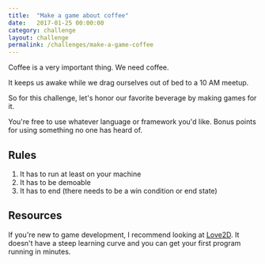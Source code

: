 ```yaml
---
title:  "Make a game about coffee"
date:   2017-01-25 00:00:00
category: challenge
layout: challenge
permalink: /challenges/make-a-game-coffee
---
```

Coffee is a very important thing. We need coffee. 

It keeps us awake while we drag ourselves out of bed to a 10 AM meetup.

So for this challenge, let's honor our favorite beverage by making games for it.

You're free to use whatever language or framework you'd like. Bonus points for
using something no one has heard of.

## Rules
1. It has to run at least on your machine
2. It has to be demoable 
3. It has to end (there needs to be a win condition or end state)

## Resources

If you're new to game development, I recommend looking at [Love2D](https://love2d.org/).
It doesn't have a steep learning curve and you can get your first program running in minutes.
